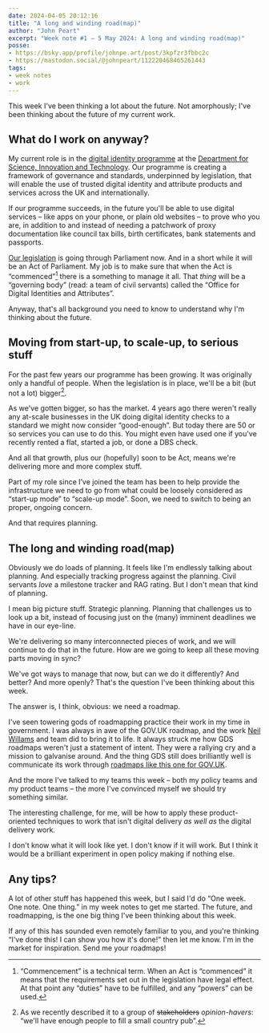 ```yaml
---
date: 2024-04-05 20:12:16
title: "A long and winding road(map)"
author: "John Peart"
excerpt: "Week note #1 – 5 May 2024: A long and winding road(map)"
posse:
- https://bsky.app/profile/johnpe.art/post/3kpfzr3fbbc2c
- https://mastodon.social/@johnpeart/112220468465261443
tags:
- week notes
- work
---
```


This week I've been thinking a lot about the future. Not amorphously; I've been thinking about the future of my current work.

## What do I work on anyway?

My current role is in the [digital identity programme](https://www.gov.uk/guidance/digital-identity) at the [Department for Science, Innovation and Technology](//gov.uk/dsit). Our programme is creating a framework of governance and standards, underpinned by legislation, that will enable the use of trusted digital identity and attribute products and services across the UK and internationally. 

If our programme succeeds, in the future you'll be able to use digital services – like apps on your phone, or plain old websites – to prove who you are, in addition to and instead of needing a patchwork of proxy documentation like council tax bills, birth certificates, bank statements and passports. 

[Our legislation](https://bills.parliament.uk/bills/3430) is going through Parliament now. And in a short while it will be an Act of Parliament. My job is to make sure that when the Act is “commenced”[^commencement] there is a something to manage it all. That *thing* will be a “governing body” (read: a team of civil servants) called the “Office for Digital Identities and Attributes”. 

Anyway, that's all background you need to know to understand why I'm thinking about the future.

## Moving from start-up, to scale-up, to serious stuff

For the past few years our programme has been growing. It was originally only a handful of people. When the legislation is in place, we'll be a bit (but not a lot) bigger[^pub]. 

As we've gotten bigger, so has the market. 4 years ago there weren't really any at-scale businesses in the UK doing digital identity checks to a standard we might now consider “good-enough”. But today there are 50 or so services you can use to do this. You might even have used one if you've recently rented a flat, started a job, or done a DBS check.

And all that growth, plus our (hopefully) soon to be Act, means we're delivering more and more complex stuff. 

Part of my role since I’ve joined the team has been to help provide the infrastructure we need to go from what could be loosely considered as “start-up mode” to “scale-up mode”. Soon, we need to switch to being an proper, ongoing concern.

And that requires planning.

## The long and winding road(map)

Obviously we do loads of planning. It feels like I'm endlessly talking about planning. And especially tracking progress against the planning. Civil servants *love* a milestone tracker and RAG rating. But I don't mean that kind of planning. 

I mean big picture stuff. Strategic planning. Planning that challenges us to look up a bit, instead of focusing just on the (many) imminent deadlines we have in our eye-line.

We're delivering so many interconnected pieces of work, and we will continue to do that in the future. How are we going to keep all these moving parts moving in sync?

We've got ways to manage that now, but can we do it differently? And better? And more openly? That's the question I've been thinking about this week. 

The answer is, I think, obvious: we need a roadmap.

I've seen towering gods of roadmapping practice their work in my time in government. I was always in awe of the GOV.UK roadmap, and the work [Neil Willams](https://neilojwilliams.net) and team did to bring it to life. It always struck me how GDS roadmaps weren't just a statement of intent. They were a rallying cry and a mission to galvanise around. And the thing GDS still does brilliantly well is communicate its work through [roadmaps like this one for GOV.UK](https://www.gov.uk/roadmap).

And the more I've talked to my teams this week – both my policy teams and my product teams – the more I've convinced myself we should try something similar.

The interesting challenge, for me, will be how to apply these product-oriented techniques to work that isn't digital delivery *as well as* the digital delivery work. 

I don't know what it will look like yet. I don't know if it will work. But I think it would be a brilliant experiment in open policy making if nothing else.

## Any tips?

A lot of other stuff has happened this week, but I said I'd do “One week. One note. One thing.” in my week notes to get me started. The future, and roadmapping, is the one big thing I've been thinking about this week. 

If any of this has sounded even remotely familiar to you, and you're thinking “I've done this! I can show you how it's done!” then let me know. I'm in the market for inspiration. Send me your roadmaps!



[^pub]: As we recently described it to a group of ~~stakeholders~~ *opinion-havers*: “we'll have enough people to fill a small country pub”.

[^commencement]: “Commencement” is a technical term. When an Act is “commenced” it means that the requirements set out in the legislation have legal effect. At that point any “duties” have to be fulfilled, and any “powers” can be used. 

